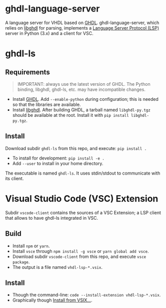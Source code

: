 # ghdl-language-server

A language server for VHDL based on [GHDL](https://github.com/ghdl/ghdl). ghdl-language-server, which relies on [libghdl](https://github.com/ghdl/ghdl/tree/master/src/vhdl/python/libghdl) for parsing, implements a [Language Server Protocol (LSP)](https://en.wikipedia.org/wiki/Language_Server_Protocol) server in Python (3.x) and a client for VSC.

# ghdl-ls

## Requirements

> IMPORTANT: always use the latest version of GHDL. The Python binding, libghdl, ghdl-ls, etc. may have incompatible changes.

- Install [GHDL](https://github.com/ghdl/ghdl). Add `--enable-python` during configuration; this is needed so that the libraries are available.
- Install [libghdl](https://github.com/ghdl/ghdl/tree/master/src/vhdl/python/libghdl). After building GHDL, a tarball named `libghdl-py.tgz` should be available at the root. Install it with `pip install libghdl-py.tgz`.

## Install

Download subdir `ghdl-ls` from this repo, and execute: `pip install .`

- To install for development: `pip install -e .`
- Add `--user` to install in your home directory.

The executable is named `ghdl-ls`. It uses stdin/stdout to communicate with
its client.

# Visual Studio Code (VSC) Extension

Subdir `vscode-client` contains the sources of a VSC Extension; a LSP client that allows to have ghdl-ls integrated in VSC.

## Build

- Install `npm` or `yarn`.
- Install `vsce` through `npm install -g vsce` or `yarn global add vsce`.
- Download subdir `vscode-client` from this repo, and execute `vsce package`.
- The output is a file named `vhdl-lsp-*.vsix`.

## Install

- Though the command-line: `code --install-extension vhdl-lsp-*.vsix`.
- Graphically though [Install from VSIX...](https://code.visualstudio.com/docs/editor/extension-gallery#_install-from-a-vsix).
